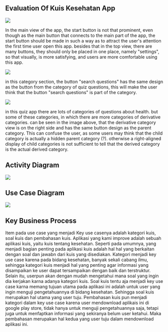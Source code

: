 ## Evaluation Of Kuis Kesehatan App
<img src="Tampilan_Utama.jpeg">
<p>In the main view of the app, the start button is not that prominent, even though as the main button that connects to the main part of the app, the start button should be made in such a way as to attract the user's attention the first time user open this app. besides that in the top view, there are many buttons, they should only be placed in one place, namely "settings", so that visually, is more satisfying, and users are more comfortable using this app.</p>

<img src="kategori.jpeg">
<p>in this category section, the button "search questions" has the same design as the button from the category of quiz questions, this will make the user think that the button "search questions" is part of the category.</p>

<img src="sub_cabang.jpeg">
<p>in this quiz app there are lots of categories of questions about health. but some of these categories, in which there are more categories of derivative categories. can be seen in the image above, that the derivative category view is on the right side and has the same button design as the parent category. This can confuse the user, as some users may think that the child category is actually a hidden parent category (?). otherwise a right-aligned display of child categories is not sufficient to tell that the derived category is the actual derived category.</p>





## Activity Diagram
<img src='Activity_Diagram.jpeg'>




## Use Case Diagram
<img src='Use _Case_Diagram.jpg'>



## Key Business Process

Item pada use case yang menjadi Key use casenya adalah kategori kuis, soal kuis dan pembahasan kuis. Aplikasi yang kami improve adalah sebuah aplikasi kuis, yaitu kuis tentang kesehatan. Seperti pada umumnya, yang menjadi bagian penting pada aplikasi kuis adalah hal hal yang berkaitan dengan soal dan jawabn dari kuis yang disediakan. 
Kategori menjadi key use case karena pada bidang kesehatan, banyak sekali cabang ilmu, sehingga kategori kuis menjadi hal yang penting agar informasi yang disampaikan ke user dapat tersampaikan dengan baik dan terstruktur. Selain itu, userpun akan dengan mudah mengetahui mana soal yang ingin dia kerjakan karna adanya kategori kuis.
Soal kuis tentu aja menjadi key use case karna memang tujuan utama pada aplikasi ini adalah untuk user yang ingin menguji pengetahuannya di bidang kesehatan. Sehingga soal kuis merupakan hal utama yang user tuju.
Pembahasan kuis pun menjadi kategori dalam key use case karena user mendownload aplikais ini di google play store, tidak hanya untuk menguji pengetahuannya saja, tetapi juga untuk menfaptkan informasi yang sekiranya belum user ketahui. Maka pembahasan merupakan hal kedua yang user tuju dalam mendownload aplikasi ini.

